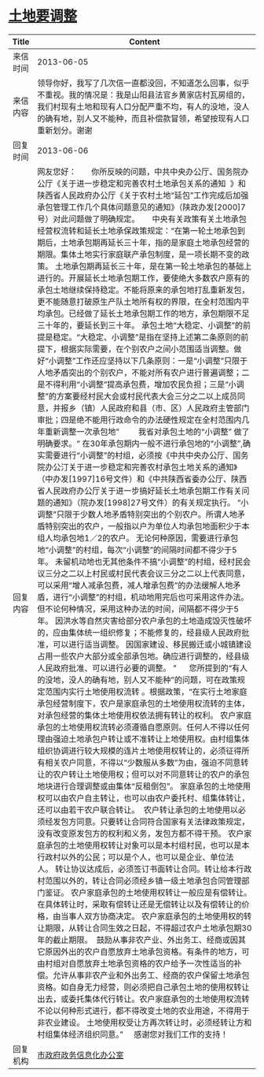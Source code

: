 # [土地要调整](http://www.shangluo.gov.cn/zmhd/ldxxxx.jsp?urltype=leadermail.LeaderMailContentUrl&wbtreeid=1112&leadermailid=1855)

| Title |                                                                                                                                                                                                                                                                                                                                                                                                                                                                                                                                                                                                                                                                                                                                                                                                                                                                                                                                                                                                                                                                    Content                                                                                                                                                                                                                                                                                                                                                                                                                                                                                                                                                                                                                                                                                                                                                                                                                                                                                                                                                                                                                                                                     |
|:-----:|------------------------------------------------------------------------------------------------------------------------------------------------------------------------------------------------------------------------------------------------------------------------------------------------------------------------------------------------------------------------------------------------------------------------------------------------------------------------------------------------------------------------------------------------------------------------------------------------------------------------------------------------------------------------------------------------------------------------------------------------------------------------------------------------------------------------------------------------------------------------------------------------------------------------------------------------------------------------------------------------------------------------------------------------------------------------------------------------------------------------------------------------------------------------------------------------------------------------------------------------------------------------------------------------------------------------------------------------------------------------------------------------------------------------------------------------------------------------------------------------------------------------------------------------------------------------------------------------------------------------------------------------------------------------------------------------------------------------------------------------------------------------------------------------------------------------------------------------------------------------------------------------------------------------------------------------------------------------------------------------------------------------------------------------------------------------------------------------------------------------------------------------|
| 来信时间  | 2013-06-05                                                                                                                                                                                                                                                                                                                                                                                                                                                                                                                                                                                                                                                                                                                                                                                                                                                                                                                                                                                                                                                                                                                                                                                                                                                                                                                                                                                                                                                                                                                                                                                                                                                                                                                                                                                                                                                                                                                                                                                                                                                                                                                                     |
| 来信内容  | 领导你好，我写了几次信一直都没回，不知道怎么回事，似乎不重视。我的情况是：我是山阳县法官乡黄家店村瓦房组的，我们村现有土地和现有人口分配严重不均，有人的没地，没人的确有地，别人又不能种，而且补偿款冒领，希望按现有人口重新划分。谢谢                                                                                                                                                                                                                                                                                                                                                                                                                                                                                                                                                                                                                                                                                                                                                                                                                                                                                                                                                                                                                                                                                                                                                                                                                                                                                                                                                                                                                                                                                                                                                                                                                                                                                                                                                                                                                                                                                                                                                                                                                            |
| 回复时间  | 2013-06-06                                                                                                                                                                                                                                                                                                                                                                                                                                                                                                                                                                                                                                                                                                                                                                                                                                                                                                                                                                                                                                                                                                                                                                                                                                                                                                                                                                                                                                                                                                                                                                                                                                                                                                                                                                                                                                                                                                                                                                                                                                                                                                                                     |
| 回复内容  | 网友您好：       你所反映的问题，中共中央办公厅、国务院办公厅《关于进一步稳定和完善农村土地承包关系的通知  》和陕西省人民政府办公厅《关于农村土地“延包”工作完成后加强承包管理工作几个具体问题意见的通知》（陕政办发[2000]7号）对此问题做了明确规定。      中央有关政策有关土地承包经营权流转和延长土地承保政策规定：“在第一轮土地承包到期后，土地承包期再延长三十年，指的是家庭土地承包经营的期限。集体土地实行家庭联产承包制度，是一项长期不变的政策。 土地承包期再延长三十年，是在第一轮土地承包的基础上进行的。开展延长土地承包期工作，要使绝大多数农户原有的承包土地继续保持稳定。不能将原来的承包地打乱重新发包，更不能随意打破原生产队土地所有权的界限，在全村范围内平均承包。已经做了延长土地承包期工作的地方，承包期限不足三十年的，要延长到三十年。 承包土地“大稳定、小调整”的前提是稳定。“大稳定、小调整”是指在坚持上述第二条原则的前提下，根据实际需要，在个别农户之间小范围适当调整。做好“小调整”工作还应坚持以下几条原则：一是“小调整”只限于人地矛盾突出的个别农户，不能对所有农户进行普遍调整；二是不得利用“小调整”提高承包费，增加农民负担；三是“小调整”的方案要经村民大会或村民代表大会三分之二以上成员同意，并报乡（镇）人民政府和县（市、区）人民政府主管部门审批；四是绝不能用行政命令的办法硬性规定在全村范围内几年重新调整一次承包地”         我省对承包土地的“小调整” 做了明确要求。“ 在30年承包期内一般不进行承包地的“小调整”,确实需要进行“小调整”的村组，必须按《中共中央办公厅、国务院办公汀关于进一步稳定和完善农村承包土地关系的通知》（中办发[1997]16号文件）和《中共陕西省委办公厅、陕西省人民政府办公厅关于进一步搞好延长土地承包期工作有关问题的通知》（院办发[1998]27号文件）的有关规定执行。 “小调整”只限于少数人地矛盾特别突出的个别农户。所谓人地矛盾特别突出的农户，一般指以户为单位人均承包地面积少于本组人均承包地1／2的农户。 无论何种原因，需要进行承包地“小调整”的村组，每次“小调整”的间隔时间都不得少于5年。 未留机动地也无其他条件不搞“小调整”的村组，经村民会议三分之二以上村民或村民代表会议三分之二以上代表同意，可以采用“增人减承包费，减人增承包费”的办法缓解人地矛盾，进行“小调整”的村组，机动地用完后也可采用这件办法。但不论何种情况，采用这种办法的时间，间隔都不得少于5年。 因洪水等自然灾害给部分农户承包的土地造成毁灭性破坏的，应由集体统一组织修复；不能修复的，经县级人民政府批准，可以进行适当调整。 因国家建设、移民搬迁或小城镇建设占用一些农户大部分或全部承包地。确应进行调整的，经县级人民政府批准、可以进行必要的调整。 ”      您所提到的“有人的没地，没人的确有地，别人又不能种”的问题，可在政策规定范围内实行土地使用权流转 。根据政策，“在实行土地家庭承包经营制度下，农户是家庭承包的土地使用权流转的主体，对承包经营的集体土地使用权依法拥有转让的权利。 农户家庭承包的土地使用权流转必须遵循自愿原则。任何人不得以任何理由强迫土地承包户转让或不准转让上地使用权。由村组集体组织协调进行较大规模的连片土地使用权转让的，必须征得所有相关农户同意，不得以“少数服从多数”为由，强迫不同意转让的农户转让土地使用权；但可以对不同意转让的农户的承包地块进行合理调整或由集体“反租倒包”。 家庭承包的土地使用权可以由农户自主转让，也可以由农户委托村、组集体转让，还可以由若干农户联合转让。  农户转让承包的土地使用以必须经发包方同意。只要转让合同符合国家有关法律政策规定，没有改变原发包方的权利和义务，发包方都不得干预。 农户家庭承包的土地使用权转让对象可以是本村组村民，也可以是本行政村以外的公民；可以是个人，也可以是企业、单位法人。 转让协议达成后，必须签订书面转让合同。转让给本行政村范围以外的，转让合同必须经乡镇一级土地承包合同管理部门鉴证。 农户家庭承包的土地使用权转让一般应是有偿转让。在具体转让时，采取有偿转让还是无偿转让以及有偿转让的价格，由当事人双方协商决定。 农户家庭承包的土地使用权的转让期限，从转让合同生效之日起，不得超过农户土地承包期30年的截止期限。  鼓励从事非农产业、外出务工、经商或因其它原因外出的农户自愿放弃土地承包资格。有条件的地方，可由村组对自愿放弃土地承包资格的农户给予一次性适当的补偿。允许从事非农产业和外出务工、经商的农户保留土地承包资格。如自身无力经营，则必须把自己承包土地的使用权转让出去，或委托集体代行转让。农户家庭承包的土地使用权流转不论以何种形式进行，都不得改变土地的农业用途，不得用于非农业建设。 土地使用权受让方再次转让时，必须经转让方和村组集体经济组织同意。”     感谢您对我们工作的支持！ |
| 回复机构  | [市政府政务信息化办公室](../../category/agencies/市政府政务信息化办公室.md)                                                                                                                                                                                                                                                                                                                                                                                                                                                                                                                                                                                                                                                                                                                                                                                                                                                                                                                                                                                                                                                                                                                                                                                                                                                                                                                                                                                                                                                                                                                                                                                                                                                                                                                                                                                                                                                                                                                                                                                                                                                                                          |